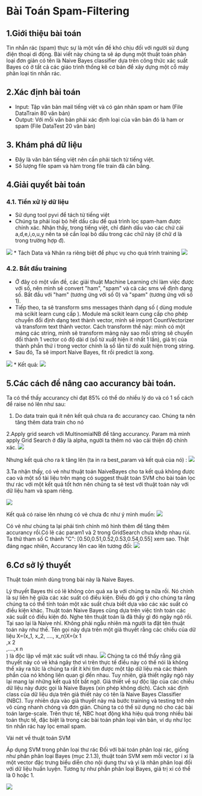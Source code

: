 # Bài Toán Spam-Filtering 

## 1.Giới thiệu bài toán 

Tin nhắn rác (spam) thực sự là một vấn đề khó chịu đối với người sử dụng điện thoại di động. Bài viết này chúng ta sẽ áp dụng một thuật toán phân loại đơn giản có tên là Naive Bayes classifier dựa trên công thức xác suất Bayes có ở tất cả các giáo trình thống kê cơ bản để xây dựng một cỗ máy phân loại tin nhắn rác.

## 2.Xác định bài toán

* Input: Tập văn bản mail tiếng việt và có gán nhãn spam or ham (File DataTrain 80 văn bản)
* Output: Với mỗi văn bản phải xác định loại của văn bản đó là ham or spam (File DataTest 20 văn bản) 

## 3. Khám phá dữ liệu

* Đây là văn bản tiếng việt nên cần phải tách từ tiếng việt.
* Số lượng file spam và hàm trong file train đã cân bằng.

## 4.Giải quyết bài toán 

### 4.1. Tiền xử lý dữ liệu

* Sử dụng tool pyvi để tách từ tiếng việt 
* Chúng ta phải loại bỏ hết dấu câu để quá trình lọc spam-ham được chính xác. Nhận thấy, trong tiếng việt, chỉ đánh dấu vào các chứ cái a,d,e,i,o,u,y nên ta sẽ cần loại bỏ dấu trong các chữ này (ở chữ d là trong trường hợp đ). 
<img src="https://sv1.uphinhnhanh.com/images/2018/08/27/Capture99a3b.png">
* Tách Data và Nhãn ra riêng biệt để phục vụ cho quá trình training
<img src="https://i.imgur.com/tqSQ21U.png">

### 4.2. Bắt đầu training 
* Ở đây có một vấn đề, các giải thuật Machine Learning chỉ làm việc được với số, nên mình sẽ convert "ham", "spam" và cả các sms về định dạng số. Bắt đầu với "ham" (tương ứng với số 0) và "spam" (tương ứng với số 1). 
* Tiếp theo, ta sẽ transform sms messages thành dạng số ( dùng module mà scikit learn cung cấp ). Module mà scikit learn cung cấp cho phép chuyển đổi định dạng text thành vector, mình sẽ import CountVectorizer và transform text thành vector. Cách transform thế này: mình có một mảng các string, mình sẽ transform mảng này sao mỗi string sẽ chuyển đổi thành 1 vector có độ dài d (số từ xuất hiện ít nhất 1 lần), giá trị của thành phần thứ i trong vector chính là số lần từ đó xuất hiện trong string. 
* Sau đó, Ta sẽ import Naive Bayes, fit rồi predict là xong. 
<img src="https://i.imgur.com/BxwzfZm.png">
* Kết quả: 
<img src="https://i.imgur.com/LrsHzjQ.png">

## 5.Các cách để nâng cao accurancy bài toán. 
Ta có thể thấy accurancy chỉ đạt 85% có thể do nhiều lý do và có 1 số cách để raise nó lên như sau: 

1. Do data train quá ít nên kết quả chưa ra đc accurancy cao. Chúng ta nên tăng thêm data train cho nó

2.Apply grid search với MultinomialNB để tăng accurancy. Param mà mình apply Grid Search ở đây là alpha, người ta thêm nó vào cải thiện độ chính xác.
 <img src="https://i.imgur.com/I0HuPMU.png">
 
Nhưng kết quả cho ra k tăng lên (ta in ra best_param và kết quả của nó) :
<img src="https://i.imgur.com/XnEHoYl.png">

3.Ta nhận thấy, có vẻ như thuật toán NaiveBayes cho ta kết quả không được cao và một số tài liệu trên mạng có suggest thuật toán SVM cho bài toán lọc thư rác với một kết quả tốt hơn nên chúng ta sẽ test với thuật toán này với dữ liệu ham và spam riêng. 

<img src="https://sv1.uphinhnhanh.com/images/2018/08/27/Capturef7024.png">

Kết quả có raise lên nhưng có vẻ chưa đc như ý mình muốn:  <img src="https://sv1.uphinhnhanh.com/images/2018/08/27/Capture4cc2b.png">

Có vẻ như chúng ta lại phải tinh chỉnh mô hình thêm để tăng thêm accurancy rồi.Có lẽ các param1 và 2 trong GridSearch chưa khớp nhau rùi. Ta thử tham số C thành  "C": [0.50,0.51,0.52,0.53,0.54,0.55] xem sao. 
Thật đáng ngạc nhiên, Accurancy lên cao lên tương đối: 
<img src="https://sv1.uphinhnhanh.com/images/2018/08/27/Capturea72a4.png">


## 6.Cơ sở lý thuyết
Thuật toán mình dùng trong bài này là Naive Bayes.

Lý thuyết Bayes thì có lẽ không còn quá xa lạ với chúng ta nữa rồi. Nó chính là sự liên hệ giữa các xác suất có điều kiện. Điều đó gợi ý cho chúng ta rằng chúng ta có thể tính toán một xác suất chưa biết dựa vào các xác suất có điều kiện khác. Thuật toán Naive Bayes cũng dựa trên việc tính toán các xác suất có điều kiện đó. Nghe tên thuật toán là đã thấy gì đó ngây ngô rồi. Tại sao lại là Naive nhỉ. Không phải ngẫu nhiên mà người ta đặt tên thuật toán này như thế. Tên gọi này dựa trên một giả thuyết rằng các chiều của dữ liệu X=(x_1, x_2, ...., x_n)X=(x 
1
​	
 ,x 
2
​	
 ,....,x 
n
​	
 ) là độc lập về mặt xác suất với nhau. 
 <img src="https://viblo.asia/uploads/a468626e-0831-4efb-b4be-537f5329f050.png"> Chúng ta có thể thấy rằng giả thuyết này có vẻ khá ngây thơ vì trên thực tế điều này có thể nói là không thể xảy ra tức là chúng ta rất ít khi tìm được một tập dữ liệu mà các thành phần của nó không liên quan gì đến nhau. Tuy nhiên, giả thiết ngây ngô này lại mang lại những kết quả tốt bất ngờ. Giả thiết về sự độc lập của các chiều dữ liệu này được gọi là Naive Bayes (xin phép không dịch). Cách xác định class của dữ liệu dựa trên giả thiết này có tên là Naive Bayes Classifier (NBC). Tuy nhiên dựa vào giả thuyết này mà bước training và testing trở nên vô cùng nhanh chóng và đơn giản. Chúng ta có thể sử dụng nó cho các bài toán large-scale. Trên thực tế, NBC hoạt động khá hiệu quả trong nhiều bài toán thực tế, đặc biệt là trong các bài toán phân loại văn bản, ví dụ như lọc tin nhắn rác hay lọc email spam. 
 
 
 Vài nét về thuật toán SVM
 
 Áp dụng SVM trong phân loại thư rác
Đối với bài toán phân loại rác, giống như phần phân
loại Bayes (mục 2.1.3), thuật toán SVM xem mỗi vector i
xi
là
một vector đặc trưng biểu diễn cho nội dung thư và yi là nhãn
phân loại đối với dữ liệu huấn luyện. Tương tự như phần phân
loại Bayes, giá trị xi có thể là 0 hoặc 1. 

 <img src="https://sv1.uphinhnhanh.com/images/2018/08/27/Capture6ffdb.png"> 
